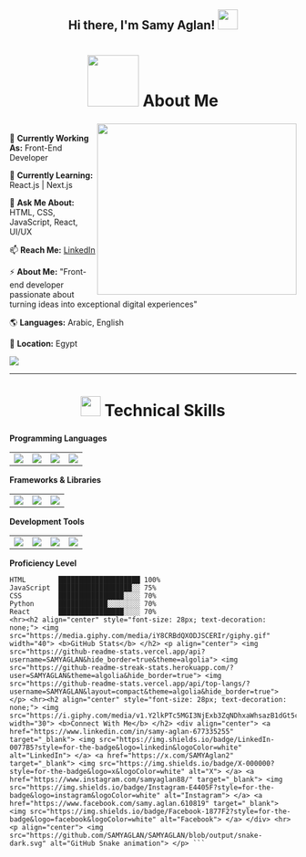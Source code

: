 <h2 align="center"> Hi there, I'm Samy Aglan! <img src="https://github.com/TheDudeThatCode/TheDudeThatCode/blob/master/Assets/Hi.gif" width="35" /></h2>

<h2 display="flex" align="center" style="font-size: 28px; text-decoration: none;">
  <img src="https://i.giphy.com/media/v1.Y2lkPTc5MGI3NjExbDJkbHIweGdscXFmYW1hdDQyM3NwN3U1dHg0ZWpyYmEzcDJ0anQ4OSZlcD12MV9pbnRlcm5hbF9naWZfYnlfaWQmY3Q9Zw/L1R1tvI9svkIWwpVYr/giphy.gif" width="90">
  <b>About Me</b>
</h2>
<div>
<img display="flex" align="right" width="350" height="300" src="https://user-images.githubusercontent.com/74038190/212750996-938b257b-266c-45a7-9af7-655341c0f58b.gif">

<p align="left">
  <br>
  🔭 <strong>Currently Working As:</strong> Front-End Developer
  
  🌱 <strong>Currently Learning:</strong> React.js | Next.js
  
  💬 <strong>Ask Me About:</strong> HTML, CSS, JavaScript, React, UI/UX
  
  📫 <strong>Reach Me:</strong> <a href="https://www.linkedin.com/in/samy-aglan-677335255">LinkedIn</a>
  
  ⚡ <strong>About Me:</strong> "Front-end developer passionate about turning ideas into exceptional digital experiences"
  
  🌎 <strong>Languages:</strong> Arabic, English
  
  📍 <strong>Location:</strong> Egypt
  <br>
  
  ![](https://komarev.com/ghpvc/?username=SAMYAGLAN&style=for-the-badge&label=Profile+Views)
</p>
</div>
<hr>

<h2 align="center" style="font-size: 28px; text-decoration: none;">
  <img src="https://user-images.githubusercontent.com/74038190/212284087-bbe7e430-757e-4901-90bf-4cd2ce3e1852.gif" width="35">
  <b>Technical Skills</b>
</h2>

**Programming Languages**
<table>
    <tr>
        <td><img src="https://img.shields.io/badge/html5-%23E34F26.svg?style=for-the-badge&logo=html5&logoColor=white"></td>
        <td><img src="https://img.shields.io/badge/css3-%231572B6.svg?style=for-the-badge&logo=css3&logoColor=white"></td>
        <td><img src="https://img.shields.io/badge/javascript-%23323330.svg?style=for-the-badge&logo=javascript&logoColor=%23F7DF1E"></td>
        <td><img src="https://img.shields.io/badge/python-%233776AB.svg?style=for-the-badge&logo=python&logoColor=white"></td>
    </tr>
</table>

**Frameworks & Libraries**
<table>
    <tr>
        <td><img src="https://img.shields.io/badge/react-%2320232a.svg?style=for-the-badge&logo=react&logoColor=%2361DAFB"></td>
        <td><img src="https://img.shields.io/badge/Tailwind_CSS-38B2AC?style=for-the-badge&logo=tailwind-css&logoColor=white"></td>
        <td><img src="https://img.shields.io/badge/next.js-000000?style=for-the-badge&logo=nextdotjs&logoColor=white"></td>
    </tr>
</table>

**Development Tools**
<table>
    <tr>
        <td><img src="https://img.shields.io/badge/git-%23F05033.svg?style=for-the-badge&logo=git&logoColor=white"></td>
        <td><img src="https://img.shields.io/badge/github-%23121011.svg?style=for-the-badge&logo=github&logoColor=white"></td>
        <td><img src="https://img.shields.io/badge/Visual_Studio_Code-0078D4?style=for-the-badge&logo=visual%20studio%20code&logoColor=white"></td>
        <td><img src="https://img.shields.io/badge/npm-CB3837?style=for-the-badge&logo=npm&logoColor=white"></td>
    </tr>
</table>

**Proficiency Level**
```text
HTML        ████████████████████ 100%
JavaScript  ██████████████████░░ 75%
CSS         ████████████████░░░░ 70%
Python      ████████████░░░░░░░░ 70%
React       ████████████████░░░░ 70%
<hr><h2 align="center" style="font-size: 28px; text-decoration: none;"> <img src="https://media.giphy.com/media/iY8CRBdQXODJSCERIr/giphy.gif" width="40"> <b>GitHub Stats</b> </h2> <p align="center"> <img src="https://github-readme-stats.vercel.app/api?username=SAMYAGLAN&hide_border=true&theme=algolia"> <img src="https://github-readme-streak-stats.herokuapp.com/?user=SAMYAGLAN&theme=algolia&hide_border=true"> <img src="https://github-readme-stats.vercel.app/api/top-langs/?username=SAMYAGLAN&layout=compact&theme=algolia&hide_border=true"> </p> <hr><h2 align="center" style="font-size: 28px; text-decoration: none;"> <img src="https://i.giphy.com/media/v1.Y2lkPTc5MGI3NjExb3ZqNDhxaWhsazB1dGt5cnp0MjF6ZDJkMmp1YWQ0ZG5xamlqNW9oNiZlcD12MV9pbnRlcm5hbF9naWZfYnlfaWQmY3Q9Zw/du3J3cXyzhj75IOgvA/giphy.gif" width="30"> <b>Connect With Me</b> </h2> <div align="center"> <a href="https://www.linkedin.com/in/samy-aglan-677335255" target="_blank"> <img src="https://img.shields.io/badge/LinkedIn-0077B5?style=for-the-badge&logo=linkedin&logoColor=white" alt="LinkedIn"> </a> <a href="https://x.com/SAMYAglan2" target="_blank"> <img src="https://img.shields.io/badge/X-000000?style=for-the-badge&logo=x&logoColor=white" alt="X"> </a> <a href="https://www.instagram.com/samyaglan88/" target="_blank"> <img src="https://img.shields.io/badge/Instagram-E4405F?style=for-the-badge&logo=instagram&logoColor=white" alt="Instagram"> </a> <a href="https://www.facebook.com/samy.aglan.610819" target="_blank"> <img src="https://img.shields.io/badge/Facebook-1877F2?style=for-the-badge&logo=facebook&logoColor=white" alt="Facebook"> </a> </div> <hr><p align="center"> <img src="https://github.com/SAMYAGLAN/SAMYAGLAN/blob/output/snake-dark.svg" alt="GitHub Snake animation"> </p> ```
